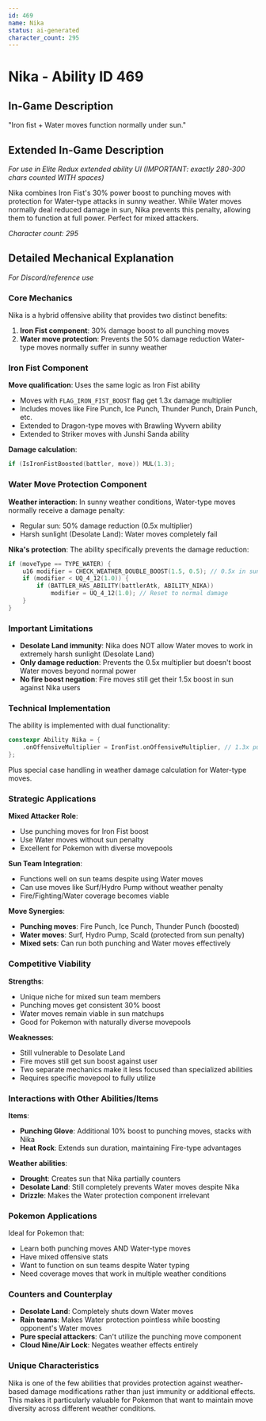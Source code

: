 ```yaml
---
id: 469
name: Nika
status: ai-generated
character_count: 295
---
```


# Nika - Ability ID 469

## In-Game Description
"Iron fist + Water moves function normally under sun."

## Extended In-Game Description
*For use in Elite Redux extended ability UI (IMPORTANT: exactly 280-300 chars counted WITH spaces)*

Nika combines Iron Fist's 30% power boost to punching moves with protection for Water-type attacks in sunny weather. While Water moves normally deal reduced damage in sun, Nika prevents this penalty, allowing them to function at full power. Perfect for mixed attackers.

*Character count: 295*

## Detailed Mechanical Explanation
*For Discord/reference use*

### Core Mechanics
Nika is a hybrid offensive ability that provides two distinct benefits:
1. **Iron Fist component**: 30% damage boost to all punching moves
2. **Water move protection**: Prevents the 50% damage reduction Water-type moves normally suffer in sunny weather

### Iron Fist Component
**Move qualification**: Uses the same logic as Iron Fist ability
- Moves with `FLAG_IRON_FIST_BOOST` flag get 1.3x damage multiplier
- Includes moves like Fire Punch, Ice Punch, Thunder Punch, Drain Punch, etc.
- Extended to Dragon-type moves with Brawling Wyvern ability
- Extended to Striker moves with Junshi Sanda ability

**Damage calculation**:
```c
if (IsIronFistBoosted(battler, move)) MUL(1.3);
```

### Water Move Protection Component
**Weather interaction**: In sunny weather conditions, Water-type moves normally receive a damage penalty:
- Regular sun: 50% damage reduction (0.5x multiplier)
- Harsh sunlight (Desolate Land): Water moves completely fail

**Nika's protection**: The ability specifically prevents the damage reduction:
```c
if (moveType == TYPE_WATER) {
    u16 modifier = CHECK_WEATHER_DOUBLE_BOOST(1.5, 0.5); // 0.5x in sun
    if (modifier < UQ_4_12(1.0)) {
        if (BATTLER_HAS_ABILITY(battlerAtk, ABILITY_NIKA))
            modifier = UQ_4_12(1.0); // Reset to normal damage
    }
}
```

### Important Limitations
- **Desolate Land immunity**: Nika does NOT allow Water moves to work in extremely harsh sunlight (Desolate Land)
- **Only damage reduction**: Prevents the 0.5x multiplier but doesn't boost Water moves beyond normal power
- **No fire boost negation**: Fire moves still get their 1.5x boost in sun against Nika users

### Technical Implementation
The ability is implemented with dual functionality:
```c
constexpr Ability Nika = {
    .onOffensiveMultiplier = IronFist.onOffensiveMultiplier, // 1.3x punching moves
};
```

Plus special case handling in weather damage calculation for Water-type moves.

### Strategic Applications

**Mixed Attacker Role**:
- Use punching moves for Iron Fist boost
- Use Water moves without sun penalty
- Excellent for Pokemon with diverse movepools

**Sun Team Integration**:
- Functions well on sun teams despite using Water moves
- Can use moves like Surf/Hydro Pump without weather penalty
- Fire/Fighting/Water coverage becomes viable

**Move Synergies**:
- **Punching moves**: Fire Punch, Ice Punch, Thunder Punch (boosted)
- **Water moves**: Surf, Hydro Pump, Scald (protected from sun penalty) 
- **Mixed sets**: Can run both punching and Water moves effectively

### Competitive Viability

**Strengths**:
- Unique niche for mixed sun team members
- Punching moves get consistent 30% boost
- Water moves remain viable in sun matchups
- Good for Pokemon with naturally diverse movepools

**Weaknesses**:
- Still vulnerable to Desolate Land
- Fire moves still get sun boost against user
- Two separate mechanics make it less focused than specialized abilities
- Requires specific movepool to fully utilize

### Interactions with Other Abilities/Items

**Items**:
- **Punching Glove**: Additional 10% boost to punching moves, stacks with Nika
- **Heat Rock**: Extends sun duration, maintaining Fire-type advantages

**Weather abilities**:
- **Drought**: Creates sun that Nika partially counters
- **Desolate Land**: Still completely prevents Water moves despite Nika
- **Drizzle**: Makes the Water protection component irrelevant

### Pokemon Applications
Ideal for Pokemon that:
- Learn both punching moves AND Water-type moves
- Have mixed offensive stats
- Want to function on sun teams despite Water typing
- Need coverage moves that work in multiple weather conditions

### Counters and Counterplay
- **Desolate Land**: Completely shuts down Water moves
- **Rain teams**: Makes Water protection pointless while boosting opponent's Water moves
- **Pure special attackers**: Can't utilize the punching move component
- **Cloud Nine/Air Lock**: Negates weather effects entirely

### Unique Characteristics
Nika is one of the few abilities that provides protection against weather-based damage modifications rather than just immunity or additional effects. This makes it particularly valuable for Pokemon that want to maintain move diversity across different weather conditions.